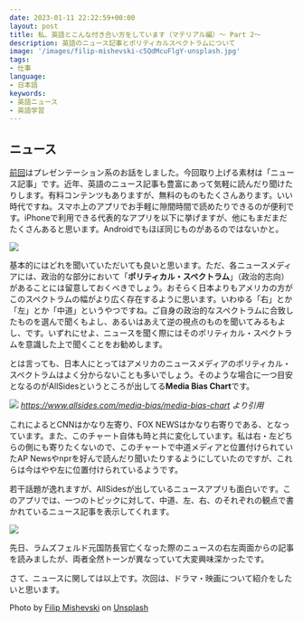 ```yaml
---
date: 2023-01-11 22:22:59+00:00
layout: post
title: 私、英語とこんな付き合い方をしています（マテリアル編）〜 Part 2〜
description: 英語のニュース記事とポリティカルスペクトラムについて
image: '/images/filip-mishevski-c5QdMcuFlgY-unsplash.jpg'
tags:
- 仕事
language:
- 日本語
keywords:
- 英語ニュース
- 英語学習
---
```


## ニュース


[前回](https://blog.shin.do/2023/01/how-i-work-with-english-with-materials-part1/)はプレゼンテーション系のお話をしました。今回取り上げる素材は「ニュース記事」です。近年、英語のニュース記事も豊富にあって気軽に読んだり聞けたりします。有料コンテンツもありますが、無料のものもたくさんあります。いい時代ですね。スマホ上のアプリでお手軽に隙間時間で読めたりできるのが便利です。iPhoneで利用できる代表的なアプリを以下に挙げますが、他にもまだまだたくさんあると思います。Androidでもほぼ同じものがあるのではないかと。

![]({{site.baseurl}}/images/News-Apps-473x1024.png)

基本的にはどれを聞いていただいても良いと思います。ただ、各ニュースメディアには、政治的な部分において「**ポリティカル・スペクトラム**」（政治的志向）があることには留意しておくべきでしょう。おそらく日本よりもアメリカの方がこのスペクトラムの幅がより広く存在するように思います。いわゆる「右」とか「左」とか「中道」というやつですね。ご自身の政治的なスペクトラムに合致したものを選んで聞くもよし、あるいはあえて逆の視点のものを聞いてみるもよし、です。いずれにせよ、ニュースを聞く際にはそのポリティカル・スペクトラムを意識した上で聞くことをお勧めします。

とは言っても、日本人にとってはアメリカのニュースメディアのポリティカル・スペクトラムはよく分からないことも多いでしょう。そのような場合に一つ目安となるのがAllSidesというところが出してる**Media Bias Chart**です。

![]({{site.baseurl}}/images/AllSidesMediaBiasChart-Version7.1-906x1024.jpg)
*https://www.allsides.com/media-bias/media-bias-chart より引用*

これによるとCNNはかなり左寄り、FOX NEWSはかなり右寄りである、となっています。また、このチャート自体も時と共に変化しています。私は右・左どちらの側にも寄りたくないので、このチャートで中道メディアと位置付けられていたAP Newsやnprを好んで読んだり聞いたりするようにしていたのですが、これらは今はやや左に位置付けられているようです。

若干話題が逸れますが、AllSidesが出しているニュースアプリも面白いです。このアプリでは、一つのトピックに対して、中道、左、右、のそれぞれの観点で書かれているニュース記事を表示してくれます。

![]({{site.baseurl}}/images/AllSidesApps-473x1024.png)

先日、ラムズフェルド元国防長官亡くなった際のニュースの右左両面からの記事を読みましたが、両者全然トーンが異なっていて大変興味深かったです。

さて、ニュースに関しては以上です。次回は、ドラマ・映画について紹介をしたいと思います。

Photo by [Filip Mishevski](https://unsplash.com/ja/@filipthedesigner?utm_source=unsplash&utm_medium=referral&utm_content=creditCopyText) on [Unsplash](https://unsplash.com/s/photos/news?utm_source=unsplash&utm_medium=referral&utm_content=creditCopyText)
